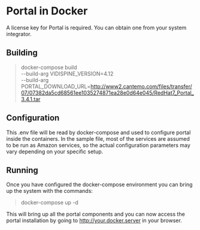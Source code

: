 Portal in Docker
================

A license key for Portal is required. You can obtain one from your system integrator.

Building
--------

> docker-compose build \
--build-arg VIDISPINE_VERSION=4.12 \
--build-arg PORTAL_DOWNLOAD_URL=http://www2.cantemo.com/files/transfer/07/07382da5cd68561ee1035274871ea28e0d64e045/RedHat7_Portal_3.4.1.tar

Configuration
-------------

This .env file will be read by docker-compose and used to configure
portal inside the containers. In the sample file, most of the services
are assumed to be run as Amazon services, so the actual configuration
parameters may vary depending on your specific setup.

Running
-------

Once you have configured the docker-compose environment you can bring up the system with the commands:

> docker-compose up -d

This will bring up all the portal components and you can now access
the portal installation by going to http://your.docker.server in your browser.
